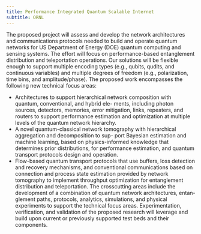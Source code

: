 ```yaml
---
title: Performance Integrated Quantum Scalable Internet
subtitle: ORNL
---
```

The proposed project will assess and develop the network architectures and communications protocols needed to build and operate quantum networks for US Department of Energy (DOE) quantum computing and sensing systems. The effort will focus on performance-based entanglement distribution and teleportation operations. Our solutions will be flexible enough to support multiple encoding types (e.g., qubits, qudits, and continuous variables) and multiple degrees of freedom (e.g., polarization, time bins, and amplitude/phase). The proposed work encompasses the following new technical focus areas:
- Architectures to support hierarchical network composition with quantum, conventional, and hybrid ele- ments, including photon sources, detectors, memories, error mitigation, links, repeaters, and routers to support performance estimation and optimization at multiple levels of the quantum network hierarchy.
- A novel quantum-classical network tomography with hierarchical aggregation and decomposition to sup- port Bayesian estimation and machine learning, based on physics-informed knowledge that determines prior distributions, for performance estimation, and quantum transport protocols design and operation.
- Flow-based quantum transport protocols that use buffers, loss detection and recovery mechanisms, and conventional communications based on connection and process state estimation provided by network tomography to implement throughput optimization for entanglement distribution and teleportation.
The crosscutting areas include the development of a combination of quantum network architectures, entan- glement paths, protocols, analytics, simulations, and physical experiments to support the technical focus areas. Experimentation, verification, and validation of the proposed research will leverage and build upon current or previously supported test beds and their components.